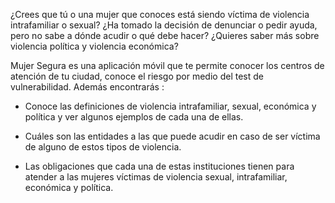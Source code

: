 ¿Crees que tú o una mujer que conoces está siendo víctima de violencia intrafamiliar o sexual? 
¿Ha tomado la decisión de denunciar o pedir ayuda, pero no sabe a dónde acudir o qué debe hacer?
¿Quieres saber más sobre violencia política y violencia económica?

Mujer Segura es una aplicación móvil que te permite conocer los centros de atención de tu ciudad, conoce el riesgo por medio del test de vulnerabilidad.
Además encontrarás :
- Conoce las definiciones de violencia intrafamiliar, sexual, económica y política y ver algunos ejemplos de cada una de ellas. 

- Cuáles son las entidades a las que puede acudir en caso de ser víctima de alguno de estos tipos de violencia. 

- Las obligaciones que cada una de estas instituciones tienen para atender a las mujeres víctimas de violencia sexual, intrafamiliar, económica y política.

